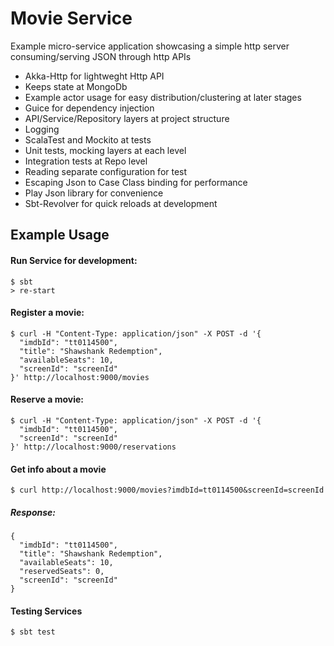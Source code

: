 # Movie Service

Example micro-service application showcasing a simple http server consuming/serving JSON through http APIs

- Akka-Http for lightweght Http API
- Keeps state at MongoDb
- Example actor usage for easy distribution/clustering at later stages
- Guice for dependency injection
- API/Service/Repository layers at project structure
- Logging
- ScalaTest and Mockito at tests
- Unit tests, mocking layers at each level
- Integration tests at Repo level
- Reading separate configuration for test
- Escaping Json to Case Class binding for performance
- Play Json library for convenience
- Sbt-Revolver for quick reloads at development

## Example Usage

#### Run Service for development:

```
$ sbt 
> re-start
```

#### Register a movie:

```
$ curl -H "Content-Type: application/json" -X POST -d '{
  "imdbId": "tt0114500",
  "title": "Shawshank Redemption",
  "availableSeats": 10,
  "screenId": "screenId"
}' http://localhost:9000/movies
```
#### Reserve a movie:

```
$ curl -H "Content-Type: application/json" -X POST -d '{
  "imdbId": "tt0114500",
  "screenId": "screenId"
}' http://localhost:9000/reservations
```

#### Get info about a movie

```
$ curl http://localhost:9000/movies?imdbId=tt0114500&screenId=screenId
```
##### Response:
```
{
  "imdbId": "tt0114500",
  "title": "Shawshank Redemption",
  "availableSeats": 10,
  "reservedSeats": 0,
  "screenId": "screenId"
}
```

#### Testing Services
```
$ sbt test
```
